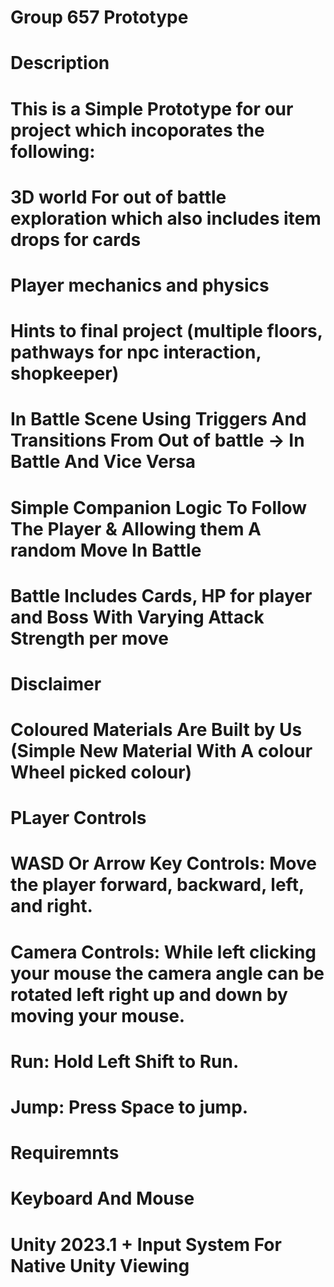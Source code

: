 # Group 657 Prototype

# Description
#     This is a Simple Prototype for our project which incoporates the following:
#     3D world For out of battle exploration which also includes item drops for cards
#     Player mechanics and physics
#     Hints to final project (multiple floors, pathways for npc interaction, shopkeeper)
#     In Battle Scene Using Triggers And Transitions From Out of battle -> In Battle And Vice Versa
#     Simple Companion Logic To Follow The Player & Allowing them A random Move In Battle
#     Battle Includes Cards, HP for player and Boss With Varying Attack Strength per move

# Disclaimer
#     Coloured Materials Are Built by Us (Simple New Material With A colour Wheel picked colour)

# PLayer Controls
#     WASD Or Arrow Key Controls: Move the player forward, backward, left, and right.
#     Camera Controls: While left clicking your mouse the camera angle can be rotated left right up and down by moving your mouse.
#     Run: Hold Left Shift to Run.
#     Jump: Press Space to jump.

# Requiremnts
#     Keyboard And Mouse
#     Unity 2023.1 + Input System For Native Unity Viewing